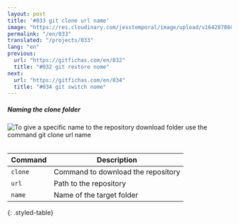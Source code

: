 ```yaml
---
layout: post
title: '#033 git clone url name'
image: "https://res.cloudinary.com/jesstemporal/image/upload/v1642878600/gitfichas/en/033/thumbnail_wmonzr.jpg"
permalink: "/en/033"
translated: "/projects/033"
lang: "en"
previous:
  url: "https://gitfichas.com/en/032"
  title: "#032 git restore nome"
next:
  url: "https://gitfichas.com/en/034"
  title: "#034 git switch nome"
---
```

##### Naming the clone folder

<img alt="To give a specific name to the repository download folder use the command git clone url name" src="https://res.cloudinary.com/jesstemporal/image/upload/v1642878600/gitfichas/en/033/full_yfvipy.jpg"><br><br>

| Command | Description |
|---------|-------------|
| `clone` | Command to download the repository |
| `url` | Path to the repository |
| `name` | Name of the target folder |
{: .styled-table}
